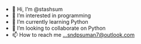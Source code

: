 - 👋 Hi, I’m @stashsum
- 👀 I’m interested in programming 
- 🌱 I’m currently learning Python
- 💞️ I’m looking to collaborate on Python
- 📫 How to reach me ...sndpsuman7@outlook.com

<!---
stashsum/stashsum is a ✨ special ✨ repository because its `README.md` (this file) appears on your GitHub profile.
You can click the Preview link to take a look at your changes.
--->
